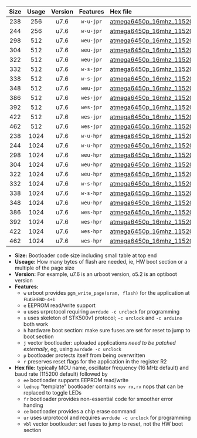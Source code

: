 |Size|Usage|Version|Features|Hex file|
|:-:|:-:|:-:|:-:|:--|
|238|256|u7.6|`w-u-jpr`|[atmega6450p_16mhz_115200bps_ur_vbl.hex](https://raw.githubusercontent.com/stefanrueger/urboot/main/atmega6450p_16mhz_115200bps_ur_vbl.hex)|
|244|256|u7.6|`w-u-jpr`|[atmega6450p_16mhz_115200bps_lednop_ur_vbl.hex](https://raw.githubusercontent.com/stefanrueger/urboot/main/atmega6450p_16mhz_115200bps_lednop_ur_vbl.hex)|
|298|512|u7.6|`weu-jpr`|[atmega6450p_16mhz_115200bps_ee_ur_vbl.hex](https://raw.githubusercontent.com/stefanrueger/urboot/main/atmega6450p_16mhz_115200bps_ee_ur_vbl.hex)|
|304|512|u7.6|`weu-jpr`|[atmega6450p_16mhz_115200bps_ee_lednop_ur_vbl.hex](https://raw.githubusercontent.com/stefanrueger/urboot/main/atmega6450p_16mhz_115200bps_ee_lednop_ur_vbl.hex)|
|322|512|u7.6|`weu-jpr`|[atmega6450p_16mhz_115200bps_ee_lednop_fr_ur_vbl.hex](https://raw.githubusercontent.com/stefanrueger/urboot/main/atmega6450p_16mhz_115200bps_ee_lednop_fr_ur_vbl.hex)|
|332|512|u7.6|`w-s-jpr`|[atmega6450p_16mhz_115200bps_vbl.hex](https://raw.githubusercontent.com/stefanrueger/urboot/main/atmega6450p_16mhz_115200bps_vbl.hex)|
|338|512|u7.6|`w-s-jpr`|[atmega6450p_16mhz_115200bps_lednop_vbl.hex](https://raw.githubusercontent.com/stefanrueger/urboot/main/atmega6450p_16mhz_115200bps_lednop_vbl.hex)|
|348|512|u7.6|`weu-jpr`|[atmega6450p_16mhz_115200bps_ee_lednop_fr_ce_ur_vbl.hex](https://raw.githubusercontent.com/stefanrueger/urboot/main/atmega6450p_16mhz_115200bps_ee_lednop_fr_ce_ur_vbl.hex)|
|386|512|u7.6|`wes-jpr`|[atmega6450p_16mhz_115200bps_ee_vbl.hex](https://raw.githubusercontent.com/stefanrueger/urboot/main/atmega6450p_16mhz_115200bps_ee_vbl.hex)|
|392|512|u7.6|`wes-jpr`|[atmega6450p_16mhz_115200bps_ee_lednop_vbl.hex](https://raw.githubusercontent.com/stefanrueger/urboot/main/atmega6450p_16mhz_115200bps_ee_lednop_vbl.hex)|
|422|512|u7.6|`wes-jpr`|[atmega6450p_16mhz_115200bps_ee_lednop_fr_vbl.hex](https://raw.githubusercontent.com/stefanrueger/urboot/main/atmega6450p_16mhz_115200bps_ee_lednop_fr_vbl.hex)|
|462|512|u7.6|`wes-jpr`|[atmega6450p_16mhz_115200bps_ee_lednop_fr_ce_vbl.hex](https://raw.githubusercontent.com/stefanrueger/urboot/main/atmega6450p_16mhz_115200bps_ee_lednop_fr_ce_vbl.hex)|
|238|1024|u7.6|`w-u-hpr`|[atmega6450p_16mhz_115200bps_ur.hex](https://raw.githubusercontent.com/stefanrueger/urboot/main/atmega6450p_16mhz_115200bps_ur.hex)|
|244|1024|u7.6|`w-u-hpr`|[atmega6450p_16mhz_115200bps_lednop_ur.hex](https://raw.githubusercontent.com/stefanrueger/urboot/main/atmega6450p_16mhz_115200bps_lednop_ur.hex)|
|298|1024|u7.6|`weu-hpr`|[atmega6450p_16mhz_115200bps_ee_ur.hex](https://raw.githubusercontent.com/stefanrueger/urboot/main/atmega6450p_16mhz_115200bps_ee_ur.hex)|
|304|1024|u7.6|`weu-hpr`|[atmega6450p_16mhz_115200bps_ee_lednop_ur.hex](https://raw.githubusercontent.com/stefanrueger/urboot/main/atmega6450p_16mhz_115200bps_ee_lednop_ur.hex)|
|322|1024|u7.6|`weu-hpr`|[atmega6450p_16mhz_115200bps_ee_lednop_fr_ur.hex](https://raw.githubusercontent.com/stefanrueger/urboot/main/atmega6450p_16mhz_115200bps_ee_lednop_fr_ur.hex)|
|332|1024|u7.6|`w-s-hpr`|[atmega6450p_16mhz_115200bps.hex](https://raw.githubusercontent.com/stefanrueger/urboot/main/atmega6450p_16mhz_115200bps.hex)|
|338|1024|u7.6|`w-s-hpr`|[atmega6450p_16mhz_115200bps_lednop.hex](https://raw.githubusercontent.com/stefanrueger/urboot/main/atmega6450p_16mhz_115200bps_lednop.hex)|
|348|1024|u7.6|`weu-hpr`|[atmega6450p_16mhz_115200bps_ee_lednop_fr_ce_ur.hex](https://raw.githubusercontent.com/stefanrueger/urboot/main/atmega6450p_16mhz_115200bps_ee_lednop_fr_ce_ur.hex)|
|386|1024|u7.6|`wes-hpr`|[atmega6450p_16mhz_115200bps_ee.hex](https://raw.githubusercontent.com/stefanrueger/urboot/main/atmega6450p_16mhz_115200bps_ee.hex)|
|392|1024|u7.6|`wes-hpr`|[atmega6450p_16mhz_115200bps_ee_lednop.hex](https://raw.githubusercontent.com/stefanrueger/urboot/main/atmega6450p_16mhz_115200bps_ee_lednop.hex)|
|422|1024|u7.6|`wes-hpr`|[atmega6450p_16mhz_115200bps_ee_lednop_fr.hex](https://raw.githubusercontent.com/stefanrueger/urboot/main/atmega6450p_16mhz_115200bps_ee_lednop_fr.hex)|
|462|1024|u7.6|`wes-hpr`|[atmega6450p_16mhz_115200bps_ee_lednop_fr_ce.hex](https://raw.githubusercontent.com/stefanrueger/urboot/main/atmega6450p_16mhz_115200bps_ee_lednop_fr_ce.hex)|

- **Size:** Bootloader code size including small table at top end
- **Useage:** How many bytes of flash are needed, ie, HW boot section or a multiple of the page size
- **Version:** For example, u7.6 is an urboot version, o5.2 is an optiboot version
- **Features:**
  + `w` urboot provides `pgm_write_page(sram, flash)` for the application at `FLASHEND-4+1`
  + `e` EEPROM read/write support
  + `u` uses urprotocol requiring `avrdude -c urclock` for programming
  + `s` uses skeleton of STK500v1 protocol; `-c urclock` and `-c arduino` both work
  + `h` hardware boot section: make sure fuses are set for reset to jump to boot section
  + `j` vector bootloader: uploaded applications *need to be patched externally*, eg, using `avrdude -c urclock`
  + `p` bootloader protects itself from being overwritten
  + `r` preserves reset flags for the application in the register R2
- **Hex file:** typically MCU name, oscillator frequency (16 MHz default) and baud rate (115200 default) followed by
  + `ee` bootloader supports EEPROM read/write
  + `lednop` "template" bootloader contains `mov rx,rx` nops that can be replaced to toggle LEDs
  + `fr` bootloader provides non-essential code for smoother error handing
  + `ce` bootloader provides a chip erase command
  + `ur` uses urprotocol and requires `avrdude -c urclock` for programming
  + `vbl` vector bootloader: set fuses to jump to reset, not the HW boot section
